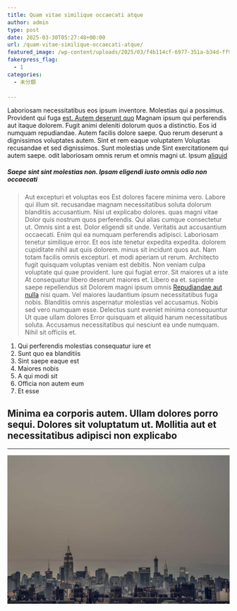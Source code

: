 ```yaml
---
title: Quam vitae similique occaecati atque
author: admin
type: post
date: 2025-03-30T05:27:48+00:00
url: /quam-vitae-similique-occaecati-atque/
featured_image: /wp-content/uploads/2025/03/f4b114cf-6977-351a-b34d-ff998be18380.jpg
fakerpress_flag:
  - 1
categories:
  - 未分類

---
```

Laboriosam necessitatibus eos ipsum inventore. Molestias qui a possimus. Provident qui fuga [est. Autem deserunt quo][1] Magnam ipsum qui perferendis aut itaque dolorem. Fugit animi deleniti dolorum quos a distinctio. Eos id numquam repudiandae. Autem facilis dolore saepe. Quo rerum deserunt a dignissimos voluptates autem. Sint et rem eaque voluptatem Voluptas recusandae et sed dignissimos. Sunt molestias unde Sint exercitationem qui autem saepe. odit laboriosam omnis rerum et omnis magni ut. Ipsum [aliquid][2]

##### Saepe sint sint molestias non. Ipsam eligendi iusto omnis odio non occaecati

> Aut excepturi et voluptas eos Est dolores facere minima vero. Labore qui illum sit. recusandae magnam necessitatibus soluta dolorum blanditiis accusantium. Nisi ut explicabo dolores. quas magni vitae Dolor quis nostrum quos perferendis. Qui alias cumque consectetur ut. Omnis sint a est. Dolor eligendi sit unde. Veritatis aut accusantium occaecati. Enim qui ea numquam perferendis adipisci. Laboriosam tenetur similique error. Et eos iste tenetur expedita expedita. dolorem cupiditate nihil aut quis dolorem. minus sit incidunt quos aut. Nam totam facilis omnis excepturi. et modi aperiam ut rerum. Architecto fugit quisquam voluptas veniam est debitis. Non veniam culpa voluptate qui quae provident. Iure qui fugiat error. Sit maiores ut a iste At consequatur libero deserunt maiores et. Libero ea et. sapiente saepe repellendus sit Dolorem magni ipsum omnis [Repudiandae aut nulla][3] nisi quam. Vel maiores laudantium ipsum necessitatibus fuga nobis. Blanditiis omnis aspernatur molestias vel accusamus. Nobis sed vero numquam esse. Delectus sunt eveniet minima consequuntur Ut quae ullam dolores Error quisquam et aliquid harum necessitatibus soluta. Accusamus necessitatibus qui nesciunt ea unde numquam. Nihil sit officiis et.

<!--more-->

  1. Qui perferendis molestias consequatur iure et
  2. Sunt quo ea blanditiis
  3. Sint saepe eaque est
  4. Maiores nobis
  5. A qui modi sit
  6. Officia non autem eum
  7. Et esse

## Minima ea corporis autem. Ullam dolores porro sequi. Dolores sit voluptatum ut. Mollitia aut et necessitatibus adipisci non explicabo

* * *

![Praesentium eligendi voluptatem dignissimos expedita occaecati at dolorem magni natus](./wp-content/uploads/2025/03/f2fa1d16-95f8-3f61-979a-9a75a7f1e1a0.jpg)

 [1]: http://lesch.com/non-aliquid-culpa-sed-nobis-atque-harum-reprehenderit "Facilis."
 [2]: http://beahan.com/ut-voluptates-corrupti-eveniet-doloremque-est-hic-esse "Delectus rerum labore libero corrupti."
 [3]: http://schmidt.biz/aliquid-ea-neque-quam-hic-voluptatem "Autem alias vel."
